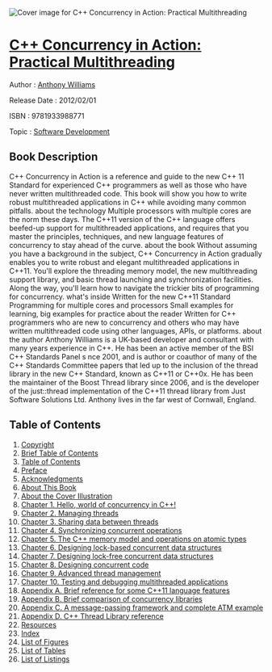 ![Cover image for C++ Concurrency in Action: Practical Multithreading](https://imgdetail.ebookreading.net/cover/cover/software_development/EB9781933988771.jpg)

[C++ Concurrency in Action: Practical Multithreading](https://ebookreading.net/view/book/C%2B%2B+Concurrency+in+Action%3A+Practical+Multithreading-EB9781933988771_1.html "C++ Concurrency in Action: Practical Multithreading")
====================================================================================================================

Author : [Anthony Williams](https://ebookreading.net/search/author/Anthony+Williams)

Release Date : 2012/02/01

ISBN : 9781933988771

Topic : [Software Development](https://ebookreading.net/search/category/software-development)

Book Description
-----------------

C++ Concurrency in Action is a reference and guide to the new C++ 11 Standard for experienced C++ programmers as well as those who have never written multithreaded code. This book will show you how to write robust multithreaded applications in C++ while avoiding many common pitfalls.
about the technology
Multiple processors with multiple cores are the norm these days. The C++11 version of the C++ language offers beefed-up support for multithreaded applications, and requires that you master the principles, techniques, and new language features of concurrency to stay ahead of the curve.  about the book
Without assuming you have a background in the subject, C++ Concurrency in Action gradually enables you to write robust and elegant multithreaded applications in C++11. You'll explore the threading memory model, the new multithreading support library, and basic thread launching and synchronization facilities. Along the way, you'll learn how to navigate the trickier bits of programming for concurrency.
what's inside 
Written for the new C++11 Standard Programming for multiple cores and processors Small examples for learning, big examples for practice about the reader 
Written for C++ programmers who are new to concurrency and others who may have written multithreaded code using other languages, APIs, or platforms.
about the author 
Anthony Williams is a UK-based developer and consultant with many years experience in C++. He has been an active member of the BSI C++ Standards Panel s nce 2001, and is author or coauthor of many of the C++ Standards Committee papers that led up to the inclusion of the thread library in the new C++ Standard, known as C++11 or C++0x. He has been the maintainer of the Boost Thread library since 2006, and is the developer of the just::thread implementation of the C++11 thread library from Just Software Solutions Ltd. Anthony lives in the far west of Cornwall, England.
              
Table of Contents
-----------------

1. [Copyright](https://ebookreading.net/view/book/C%2B%2B+Concurrency+in+Action%3A+Practical+Multithreading-EB9781933988771_3.html)
1. [Brief Table of Contents](https://ebookreading.net/view/book/C%2B%2B+Concurrency+in+Action%3A+Practical+Multithreading-EB9781933988771_5.html)
1. [Table of Contents](https://ebookreading.net/view/book/C%2B%2B+Concurrency+in+Action%3A+Practical+Multithreading-EB9781933988771_6.html)
1. [Preface](https://ebookreading.net/view/book/C%2B%2B+Concurrency+in+Action%3A+Practical+Multithreading-EB9781933988771_7.html)
1. [Acknowledgments](https://ebookreading.net/view/book/C%2B%2B+Concurrency+in+Action%3A+Practical+Multithreading-EB9781933988771_8.html)
1. [About This Book](https://ebookreading.net/view/book/C%2B%2B+Concurrency+in+Action%3A+Practical+Multithreading-EB9781933988771_9.html)
1. [About the Cover Illustration](https://ebookreading.net/view/book/C%2B%2B+Concurrency+in+Action%3A+Practical+Multithreading-EB9781933988771_10.html)
1. [Chapter 1. Hello, world of concurrency in C++!](https://ebookreading.net/view/book/C%2B%2B+Concurrency+in+Action%3A+Practical+Multithreading-EB9781933988771_11.html)
1. [Chapter 2. Managing threads](https://ebookreading.net/view/book/C%2B%2B+Concurrency+in+Action%3A+Practical+Multithreading-EB9781933988771_12.html)
1. [Chapter 3. Sharing data between threads](https://ebookreading.net/view/book/C%2B%2B+Concurrency+in+Action%3A+Practical+Multithreading-EB9781933988771_13.html)
1. [Chapter 4. Synchronizing concurrent operations](https://ebookreading.net/view/book/C%2B%2B+Concurrency+in+Action%3A+Practical+Multithreading-EB9781933988771_14.html)
1. [Chapter 5. The C++ memory model and operations on atomic types](https://ebookreading.net/view/book/C%2B%2B+Concurrency+in+Action%3A+Practical+Multithreading-EB9781933988771_15.html)
1. [Chapter 6. Designing lock-based concurrent data structures](https://ebookreading.net/view/book/C%2B%2B+Concurrency+in+Action%3A+Practical+Multithreading-EB9781933988771_16.html)
1. [Chapter 7. Designing lock-free concurrent data structures](https://ebookreading.net/view/book/C%2B%2B+Concurrency+in+Action%3A+Practical+Multithreading-EB9781933988771_17.html)
1. [Chapter 8. Designing concurrent code](https://ebookreading.net/view/book/C%2B%2B+Concurrency+in+Action%3A+Practical+Multithreading-EB9781933988771_18.html)
1. [Chapter 9. Advanced thread management](https://ebookreading.net/view/book/C%2B%2B+Concurrency+in+Action%3A+Practical+Multithreading-EB9781933988771_19.html)
1. [Chapter 10. Testing and debugging multithreaded applications](https://ebookreading.net/view/book/C%2B%2B+Concurrency+in+Action%3A+Practical+Multithreading-EB9781933988771_20.html)
1. [Appendix A. Brief reference for some C++11 language features](https://ebookreading.net/view/book/C%2B%2B+Concurrency+in+Action%3A+Practical+Multithreading-EB9781933988771_21.html)
1. [Appendix B. Brief comparison of concurrency libraries](https://ebookreading.net/view/book/C%2B%2B+Concurrency+in+Action%3A+Practical+Multithreading-EB9781933988771_22.html)
1. [Appendix C. A message-passing framework and complete ATM example](https://ebookreading.net/view/book/C%2B%2B+Concurrency+in+Action%3A+Practical+Multithreading-EB9781933988771_23.html)
1. [Appendix D. C++ Thread Library reference](https://ebookreading.net/view/book/C%2B%2B+Concurrency+in+Action%3A+Practical+Multithreading-EB9781933988771_24.html)
1. [Resources](https://ebookreading.net/view/book/C%2B%2B+Concurrency+in+Action%3A+Practical+Multithreading-EB9781933988771_27.html)
1. [Index](https://ebookreading.net/view/book/C%2B%2B+Concurrency+in+Action%3A+Practical+Multithreading-EB9781933988771_28.html)
1. [List of Figures](https://ebookreading.net/view/book/C%2B%2B+Concurrency+in+Action%3A+Practical+Multithreading-EB9781933988771_29.html)
1. [List of Tables](https://ebookreading.net/view/book/C%2B%2B+Concurrency+in+Action%3A+Practical+Multithreading-EB9781933988771_30.html)
1. [List of Listings](https://ebookreading.net/view/book/C%2B%2B+Concurrency+in+Action%3A+Practical+Multithreading-EB9781933988771_31.html)
